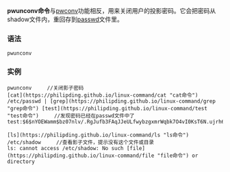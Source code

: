 **pwunconv命令**与[pwconv](https://philipding.github.io/linux-command/pwconv "pwconv命令")功能相反，用来关闭用户的投影密码。它会把密码从shadow文件内，重回存到[passwd](https://philipding.github.io/linux-command/passwd "passwd命令")文件里。

### 语法  

```
pwunconv
```

### 实例  

```
pwunconv     //关闭影子密码
[cat](https://philipding.github.io/linux-command/cat "cat命令") /etc/passwd | [grep](https://philipding.github.io/linux-command/grep "grep命令") [test](https://philipding.github.io/linux-command/test "test命令")     //发现密码已经在passwd文件中了
test:$6$nYOEWamm$bz07nlv/.RgJufb3FAqJJeULfwybzgxmrWqbk7O4vI0KsT6N.ujrh6dDIUcAJdfjksyuyAFDPIngZeD3cgcf.0:3001:3001::/home/test:/bin/sh

[ls](https://philipding.github.io/linux-command/ls "ls命令") /etc/shadow     //查看影子文件，提示没有这个文件或目录
ls: cannot access /etc/shadow: No such [file](https://philipding.github.io/linux-command/file "file命令") or directory
```